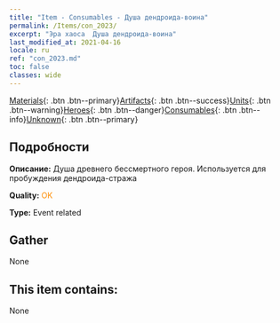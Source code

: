 ```yaml
---
title: "Item - Consumables - Душа дендроида-воина"
permalink: /Items/con_2023/
excerpt: "Эра хаоса  Душа дендроида-воина"
last_modified_at: 2021-04-16
locale: ru
ref: "con_2023.md"
toc: false
classes: wide
---
```

 [Materials](/ru/Items/){: .btn .btn--primary}[Artifacts](/ru/Items/Artifacts/){: .btn .btn--success}[Units](/ru/Items/Units/){: .btn .btn--warning}[Heroes](/ru/Items/Heroes/){: .btn .btn--danger}[Consumables](/ru/Items/Consumables/){: .btn .btn--info}[Unknown](/ru/Items/Unknown/){: .btn .btn--primary}

## Подробности
 **Описание:** Душа древнего бессмертного героя. Используется для пробуждения дендроида-стража

 **Quality:** <span style="color: #FF8C00">OK</span>

 **Type:** Event related

## Gather

  None

## This item contains:

  None

